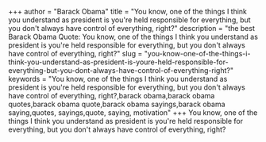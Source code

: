 +++
author = "Barack Obama"
title = "You know, one of the things I think you understand as president is you're held responsible for everything, but you don't always have control of everything, right?"
description = "the best Barack Obama Quote: You know, one of the things I think you understand as president is you're held responsible for everything, but you don't always have control of everything, right?"
slug = "you-know-one-of-the-things-i-think-you-understand-as-president-is-youre-held-responsible-for-everything-but-you-dont-always-have-control-of-everything-right?"
keywords = "You know, one of the things I think you understand as president is you're held responsible for everything, but you don't always have control of everything, right?,barack obama,barack obama quotes,barack obama quote,barack obama sayings,barack obama saying,quotes, sayings,quote, saying, motivation"
+++
You know, one of the things I think you understand as president is you're held responsible for everything, but you don't always have control of everything, right?
